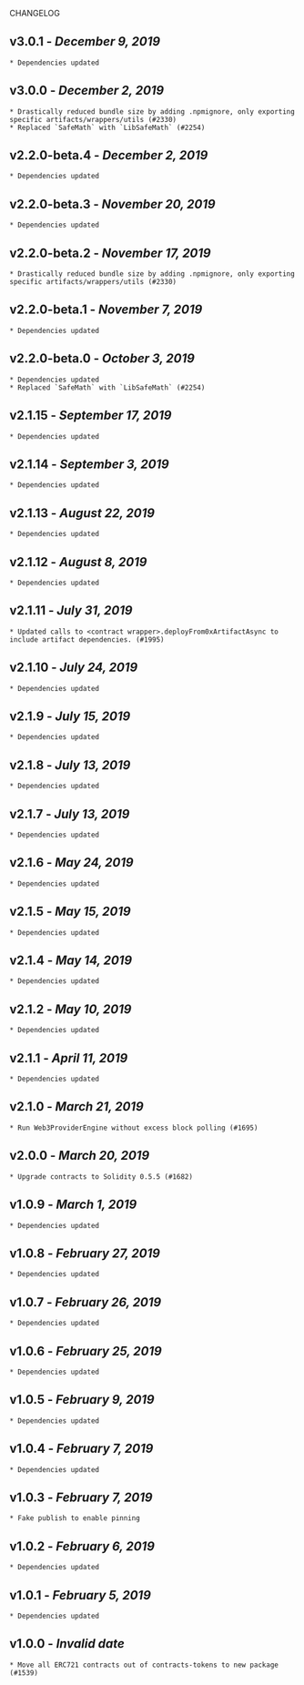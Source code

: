 <!--
changelogUtils.file is auto-generated using the monorepo-scripts package. Don't edit directly.
Edit the package's CHANGELOG.json file only.
-->

CHANGELOG

## v3.0.1 - _December 9, 2019_

    * Dependencies updated

## v3.0.0 - _December 2, 2019_

    * Drastically reduced bundle size by adding .npmignore, only exporting specific artifacts/wrappers/utils (#2330)
    * Replaced `SafeMath` with `LibSafeMath` (#2254)

## v2.2.0-beta.4 - _December 2, 2019_

    * Dependencies updated

## v2.2.0-beta.3 - _November 20, 2019_

    * Dependencies updated

## v2.2.0-beta.2 - _November 17, 2019_

    * Drastically reduced bundle size by adding .npmignore, only exporting specific artifacts/wrappers/utils (#2330)

## v2.2.0-beta.1 - _November 7, 2019_

    * Dependencies updated

## v2.2.0-beta.0 - _October 3, 2019_

    * Dependencies updated
    * Replaced `SafeMath` with `LibSafeMath` (#2254)

## v2.1.15 - _September 17, 2019_

    * Dependencies updated

## v2.1.14 - _September 3, 2019_

    * Dependencies updated

## v2.1.13 - _August 22, 2019_

    * Dependencies updated

## v2.1.12 - _August 8, 2019_

    * Dependencies updated

## v2.1.11 - _July 31, 2019_

    * Updated calls to <contract wrapper>.deployFrom0xArtifactAsync to include artifact dependencies. (#1995)

## v2.1.10 - _July 24, 2019_

    * Dependencies updated

## v2.1.9 - _July 15, 2019_

    * Dependencies updated

## v2.1.8 - _July 13, 2019_

    * Dependencies updated

## v2.1.7 - _July 13, 2019_

    * Dependencies updated

## v2.1.6 - _May 24, 2019_

    * Dependencies updated

## v2.1.5 - _May 15, 2019_

    * Dependencies updated

## v2.1.4 - _May 14, 2019_

    * Dependencies updated

## v2.1.2 - _May 10, 2019_

    * Dependencies updated

## v2.1.1 - _April 11, 2019_

    * Dependencies updated

## v2.1.0 - _March 21, 2019_

    * Run Web3ProviderEngine without excess block polling (#1695)

## v2.0.0 - _March 20, 2019_

    * Upgrade contracts to Solidity 0.5.5 (#1682)

## v1.0.9 - _March 1, 2019_

    * Dependencies updated

## v1.0.8 - _February 27, 2019_

    * Dependencies updated

## v1.0.7 - _February 26, 2019_

    * Dependencies updated

## v1.0.6 - _February 25, 2019_

    * Dependencies updated

## v1.0.5 - _February 9, 2019_

    * Dependencies updated

## v1.0.4 - _February 7, 2019_

    * Dependencies updated

## v1.0.3 - _February 7, 2019_

    * Fake publish to enable pinning

## v1.0.2 - _February 6, 2019_

    * Dependencies updated

## v1.0.1 - _February 5, 2019_

    * Dependencies updated

## v1.0.0 - _Invalid date_

    * Move all ERC721 contracts out of contracts-tokens to new package (#1539)
